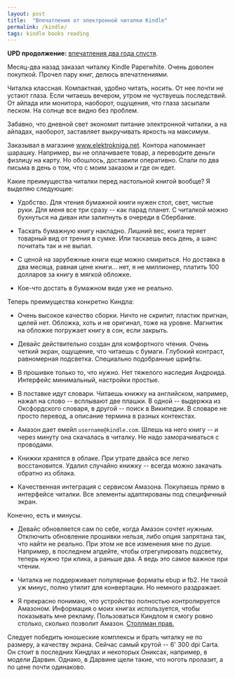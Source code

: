 ```yaml
---
layout: post
title:  "Впечатления от электронной читалки Kindle"
permalink: /kindle/
tags: kindle books reading
---
```


[kindle2]: /kindle2

**UPD продолжение:** [впечатления два года спустя][kindle2].

Месяц-два назад заказал читалку Kindle Paperwhite. Очень доволен
покупкой. Прочел пару книг, делюсь впечатлениями.

Читалка классная. Компактная, удобно читать, носить. От нее почти не
устают глаза. Если читаешь вечером, утром не чуствуешь последствий. От
айпада или монитора, наоборот, ощущения, что глаза засыпали песком. На
солнце все видно без проблем.

Забавно, что дневной свет экономит питание электронной читалки, а на
айпадах, наоборот, заставляет выкручивать яркость на максимум.

Заказывал в магазине www.elektrokniga.net. Контора напоминает шарашку.
Например, вы не оплачиваете товар, а переводите деньги физлицу на
карту. Но обошлось, доставили оперативно. Слали по два письма в день о
том, что с моим заказом и где он едет.

Какие преимущества читалки перед настольной книгой вообще? Я выделяю
следующие:

- Удобство. Для чтения бумажной книги нужен стол, свет, чистые
  руки. Для меня все три сразу -- как парад планет. С читалкой можно
  бухнуться на диван или залипнуть в очереди в Сбербанке.

- Таскать бумажную книгу накладно. Лишний вес, книга теряет товарный
  вид от трения в сумке. Или таскаешь весь день, а шанс почитать так и
  не выпал.

- С ценой на зарубежные книги еще можно смириться. Но доставка в два
  месяца, равная цене книги... нет, я не миллионер, платить 100
  долларов за книгу в мягкой обложке.

- Кое-что достать в бумажном виде уже не реально.

Теперь преимущества конкретно Киндла:

- Очень высокое качество сборки. Ничто не скрипит, пластик пригнан,
  щелей нет. Обложка, хоть и не оригинал, тоже на уровне. Магнитик на
  обложке погружает книгу в сон, если закрыть.

- Девайс действительно создан для комфортного чтения. Очень четкий
  экран, ощущение, что читаешь с бумаги. Глубокий контраст,
  равномерная подсветка. Специально подобранные шрифты.

- В прошивке только то, что нужно. Нет тяжелого наследия
  Андроида. Интерфейс минимальный, настройки простые.

- В поставке идут словари. Читаешь книжку на английском, например,
  нажал на слово -- всплывают две плашки. В одной -- выдержка из
  Оксфордского словаря, в другой -- поиск в Википедии. В словаре не
  просто перевод, а описание термина в разных контекстах.

- Амазон дает емейл `username@kindle.com`. Шлешь на него книгу -- и
  через минуту она скачалась в читалку. Не надо заморачиваться с
  проводами.

- Книжки хранятся в облаке. При утрате двайса все легко
  восстановится. Удалил случайно книжку -- всегда можно закачать
  обратно из облака.

- Качественная интеграция с сервисом Амазона. Покупаешь прямо в
  интерфейсе читалки. Все элементы адаптированы под специфичный экран.

Конечно, есть и минусы.

- Девайс обновляется сам по себе, когда Амазон сочтет
  нужным. Отключить обновление прошивки нельзя, либо опция запрятана
  так, что найти не реально. При этом не все изменения мне по
  душе. Например, в последнем апдейте, чтобы отрегулировать подсветку,
  теперь нужно три клика, а раньше два. А ведь это самое важное при
  чтении.

- Читалка не поддерживает популярные форматы ebup и fb2. Не такой уж
  минус, полно утилит для конвертации. Но немного раздражает.

- Я прекрасно понимаю, что устройство полностью контролируется
  Амазоном. Информация о моих книгах используется, чтобы показывать
  мне рекламу. Пользоваться Киндлом я смогу ровно столько, сколько
  позволит Амазон. [Столлман прав.](https://stallman.org/amazon.html)

Следует победить юношеские комплексы и брать читалку не по размеру, а
качеству экрана. Сейчас самый крутой -- 6' 300 dpi Carta. Он стоит в
последних Киндлах и некоторых Ониксах, например, в модели
Дарвин. Однако, в Дарвине щели такие, что ноготь пролазит, а по цене
почти одинаково.
